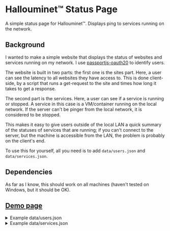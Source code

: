 # Hallouminet™ Status Page

A simple status page for Hallouminet™. 
Displays ping to services running on the network.

## Background

I wanted to make a simple website that displays the status of websites and 
services running on my network. I use [passportjs-oauth20](https://github.com/jaredhanson/passport-google-oauth2) to identify users.

The website is built in two parts: the first one is the sites part.
Here, a user can see the latency to all websites they have access to.
This is done client-side, by a script that runs a get-request to the site 
and times how long it takes to get a response.

The second part is the services.
Here, a user can see if a service is running or stopped.
A service in this case is a VM/container running on the local network.
If the server can't be pinger from the local network, it is considered to be stopped.

This makes it easy to give users outside of the local LAN a quick summary of 
the statuses of services that are running; if you can't connect to the server,
but the machine is accessible from the LAN, the problem is probably on the client's end.

To use this for yourself, all you need is to add `data/users.json` and `data/services.json`.

## Dependencies

As far as I know, this should work on all machines (haven't tested on Windows, but it should be OK).

## [Demo page](https://status.halim.se/demo)



<details>
<summary>Example data/users.json</summary>

```json
{
    "user@example.com": {
        "validSites": [
            "https://example.com/",
            "https:/another.example.com/"
        ],
        "validServices": ["exampleService", "anotherService"]
    }
},
```

</details>

<details>
<summary>Example data/services.json</summary>

```json
{
    "firstService": {
        "ip": "10.0.0.1",
        "status": false
    },
    "apache": {
        "ip": "10.0.0.2",
        "status": false
    },
}
```

</details>

